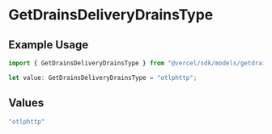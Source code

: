 # GetDrainsDeliveryDrainsType

## Example Usage

```typescript
import { GetDrainsDeliveryDrainsType } from "@vercel/sdk/models/getdrainsop.js";

let value: GetDrainsDeliveryDrainsType = "otlphttp";
```

## Values

```typescript
"otlphttp"
```